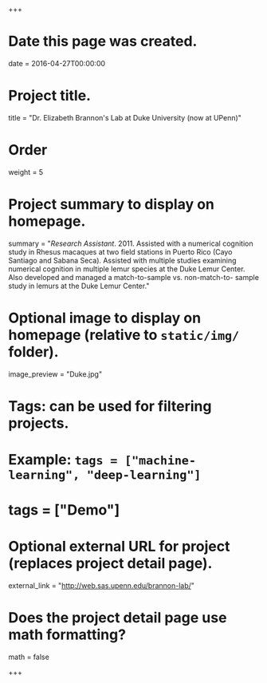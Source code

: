 +++
# Date this page was created.
date = 2016-04-27T00:00:00

# Project title.
title = "Dr. Elizabeth Brannon's Lab at Duke University (now at UPenn)"

# Order 
weight = 5

# Project summary to display on homepage.
summary = "*Research Assistant*. 2011. Assisted with a numerical cognition study in Rhesus macaques at two field stations in Puerto Rico (Cayo Santiago and Sabana Seca). Assisted with multiple studies examining numerical cognition in multiple lemur species at the Duke Lemur Center. Also developed and managed a match-to-sample vs. non-match-to- sample study in lemurs at the Duke Lemur Center."

# Optional image to display on homepage (relative to `static/img/` folder).
image_preview = "Duke.jpg"

# Tags: can be used for filtering projects.
# Example: `tags = ["machine-learning", "deep-learning"]`
# tags = ["Demo"]

# Optional external URL for project (replaces project detail page).
external_link = "http://web.sas.upenn.edu/brannon-lab/"

# Does the project detail page use math formatting?
math = false

+++

